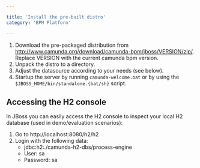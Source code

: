 ```yaml
---

title: 'Install the pre-built distro'
category: 'BPM Platform'

---
```



1. Download the pre-packaged distribution from http://www.camunda.org/download/camunda-bpm/jboss/VERSION/zip/.
   Replace VERSION with the current camunda bpm version.
2. Unpack the distro to a directory.
3. Adjust the datasource according to your needs (see below).
4. Startup the server by running `camunda-welcome.bat` or by using the `$JBOSS_HOME/bin/standalone.{bat/sh}` script.


## Accessing the H2 console

In JBoss you can easily access the H2 console to inspect your local H2 database (used in demo/evaluation scenarios):

1.  Go to http://localhost:8080/h2/h2
2.  Login with the following data:
    *   jdbc:h2:./camunda-h2-dbs/process-engine
    *   User: sa
    *   Password: sa